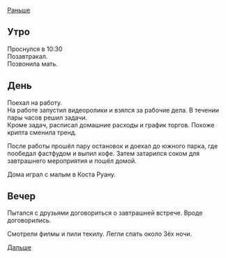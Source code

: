 [Раньше](2020.01.05.md)
## Утро
Проснулся в 10:30  
Позавтракал.  
Позвонила мать.
## День
Поехал на работу.  
На работе запустил видеоролики и взялся за рабочие дела. В течении пары часов решил задачи.  
Кроме задач, расписал домашние расходы и график торгов. Похоже крипта сменила тренд.

После работы прошёл пару остановок и доехал до южного парка, где пообедал фастфудом и выпил кофе. Затем затарился соком для завтрашнего мероприятия и пошёл домой.

Дома играл с малым в Коста Руану.
## Вечер
Пытался с друзьями договориться о завтрашней встрече. Вроде договорились.

Смотрели филмы и пили текилу.
Легли спать около 3ёх ночи.

[Дальше](2020.01.07.md)